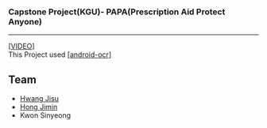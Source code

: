 ### Capstone Project(KGU)- PAPA(Prescription Aid Protect Anyone)   

---------------------
[[VIDEO](https://www.youtube.com/watch?v=O6UXFotvA4M)]   
This Project used [[android-ocr](https://github.com/rmtheis/android-ocr)]   

## Team
* [Hwang Jisu](https://github.com/yellowjs0304)
* [Hong Jimin](https://github.com/hong808)
* Kwon Sinyeong   
